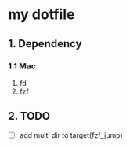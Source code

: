 # my dotfile

## 1. Dependency

### 1.1 Mac
1. fd
2. fzf

## 2. TODO

- [ ] add multi dir to target(fzf_jump)
